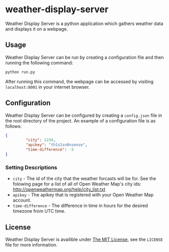 # weather-display-server
Weather Display Server is a python application which gathers weather data and displays it on a webpage.

## Usage
Weather Display Server can be run by creating a configuration file and then running the following command:

```
python run.py
```

After running this command, the webpage can be accessed by visiting `localhost:8001` in your internet browser.

## Configuration
Weather Display Server can be configured by creating a `config.json` file in the root directory of the project. An example of a configuration file is as follows:

```json
{                                                                               
         "city": 1234,                                                        
         "apikey": "th1s1sn0nsense",                           
         "time-difference": -5                                                   
}
```

### Setting Descriptions
* `city` - The id of the city that the weather forcasts will be for. See the folowing page for a list of all of Open Weather Map's city ids: http://openweathermap.org/help/city_list.txt
* `apikey` - The apikey that is registered with your Open Weather Map account.
* `time-difference` - The difference in time in hours for the desired timezone from UTC time.

## License
Weather Display Server is availible under [The MIT License](http://opensource.org/licenses/MIT), see the `LICENSE` file for more information.
